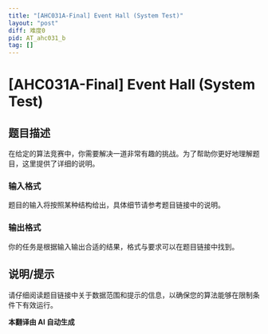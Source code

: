 ```yaml
---
title: "[AHC031A-Final] Event Hall (System Test)"
layout: "post"
diff: 难度0
pid: AT_ahc031_b
tag: []
---
```


# [AHC031A-Final] Event Hall (System Test)

## 题目描述

在给定的算法竞赛中，你需要解决一道非常有趣的挑战。为了帮助你更好地理解题目，这里提供了详细的说明。

### 输入格式

题目的输入将按照某种结构给出，具体细节请参考题目链接中的说明。

### 输出格式

你的任务是根据输入输出合适的结果，格式与要求可以在题目链接中找到。

## 说明/提示

请仔细阅读题目链接中关于数据范围和提示的信息，以确保您的算法能够在限制条件下有效运行。

 **本翻译由 AI 自动生成**

